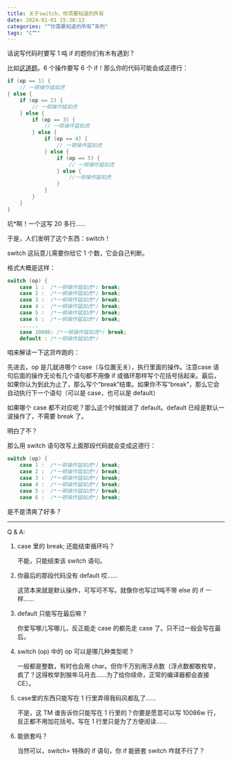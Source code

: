 ```yaml
---
title: 关于switch，你须要知道的所有
date: 2024-01-01 15:38:13
categories: "“你需要知道的所有”系列"
tags: "C艹"
---
```

话说写代码时要写 1 吨 if 的题你们有木有遇到？
<!-- more -->
比如[这道题](https://wonderland.run/p/T1347)。6 个操作要写 6 个 if！那么你的代码可能会成这德行：

```cpp
if (op == 1) {
	// 一顿操作猛如虎
} else {
	if (op == 2) {
		// 一顿操作猛如虎
	} else {
		if (op == 3) {
			// 一顿操作猛如虎
		} else {
			if (op == 4) {
				// 一顿操作猛如虎
			} else {
				if (op == 5) {
					// 一顿操作猛如虎
				} else {
					//一顿操作猛如虎
				}
			}
		}
	}
}
```

坑*啊！一个这写 20 多行……

于是，人们发明了这个东西：switch！

switch 这玩意儿需要你给它 1 个数，它会自己判断。

格式大概是这样：

```cpp
switch (op) {
	case 1 :  /*一顿操作猛如虎*/ break;
	case 2 :  /*一顿操作猛如虎*/ break;
	case 3 :  /*一顿操作猛如虎*/ break;
	case 4 :  /*一顿操作猛如虎*/ break;
	case 5 :  /*一顿操作猛如虎*/ break;
	case 6 :  /*一顿操作猛如虎*/ break;
	......
	case 10086: /*一顿操作猛如虎*/ break;
	default : /*一顿操作猛如虎*/

```

咱来解读一下这货咋跑的：

先进去，op 是几就进哪个 case（与位置无关），执行里面的操作。注意case 语句后面的操作无论有几个语句都不用像 if 或循环那样写个花括号括起来。最后，如果你认为到此为止了，那么写个“break”结束。如果你不写“break”，那么它会自动执行下一个语句（可以是 case，也可以是 default）

如果哪个 case 都不对应呢？那么这个时候就进了 default。default 已经是默认一波操作了，不需要 break 了。

明白了不？

那么用 switch 语句改写上面那段代码就会变成这德行：

```cpp
switch (op) {
	case 1 :  /*一顿操作猛如虎*/ break;
	case 2 :  /*一顿操作猛如虎*/ break;
	case 3 :  /*一顿操作猛如虎*/ break;
	case 4 :  /*一顿操作猛如虎*/ break;
	case 5 :  /*一顿操作猛如虎*/ break;
	case 6 :  /*一顿操作猛如虎*/ break;

```

是不是清爽了好多？

---

Q & A:

1. case 里的 break; 还能结束循环吗？
   
   不能，只能结束该 switch 语句。
2. 你最后的那段代码没有 default 哎……
   
   这货本来就是默认操作，可写可不写。就像你也写过1吨不带 else 的 if 一样……
3. default 只能写在最后嘛？
   
   你爱写哪儿写哪儿，反正能走 case 的都先走 case 了。只不过一般会写在最后。
4. switch (op) 中的 op 可以是哪几种类型呢？
   
   一般都是整数，有时也会用 char。但你千万别用浮点数（浮点数都敢枚举，疯了？这得枚举到猴年马月去……为了给你续命，正常的编译器都会直接CE）。
5. case里的东西只能写在 1 行里弄得我码风都乱了……
   
   不是，这 TM 谁告诉你只能写在 1 行里的？你要是愿意可以写 10086w 行，反正都不用加花括号。写在 1 行里只是为了方便阅读……
6. 能嵌套吗？
   
   当然可以，switch= 特殊的 if 语句，你 if 能嵌套 switch 咋就不行了？

